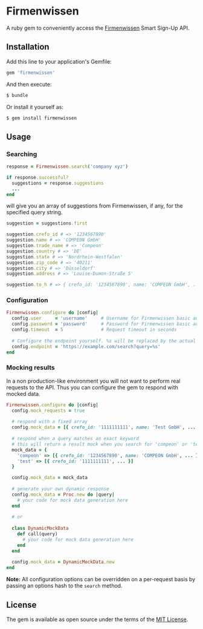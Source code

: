 # Firmenwissen
A ruby gem to conveniently access the [Firmenwissen](www.firmenwissen.de) Smart Sign-Up API.

## Installation
Add this line to your application's Gemfile:

```ruby
gem 'firmenwissen'
```

And then execute:
```bash
$ bundle
```

Or install it yourself as:
```bash
$ gem install firmenwissen
```

## Usage
### Searching
```ruby
response = Firmenwissen.search('company xyz')

if response.successful?
  suggestions = response.suggestions
  ...
end
```

will give you an array of suggestions from Firmenwissen, if any, for the specified query string.

```ruby
suggestion = suggestions.first

suggestion.crefo_id # => '1234567890'
suggestion.name # => 'COMPEON GmbH'
suggestion.trade_name # => 'Compeon'
suggestion.country # => 'DE'
suggestion.state # => 'Nordrhein-Westfalen'
suggestion.zip_code # => '40211'
suggestion.city # => 'Düsseldorf'
suggestion.address # => 'Louise-Dumon-Straße 5'

suggestion.to_h # => { crefo_id: '1234567890', name: 'COMPEON GmbH', ... }
```
### Configuration
```ruby
Firmenwissen.configure do |config|
  config.user     = 'username'     # Username for Firmenwissen basic auth (required)
  config.password = 'password'     # Password for Firmenwissen basic auth (required)
  config.timeout  = 5              # Request timeout in seconds
  
  # Configure the endpoint yourself. %s will be replaced by the actual query
  config.endpoint = 'https://example.com/search?query=%s'
end
```
### Mocking results
In a non production-like environment you will not want to perform real requests to the API. Thus you can configure the gem to respond with mocked data.

```ruby
Firmenwissen.configure do |config|
  config.mock_requests = true
  
  # respond with a fixed array
  config.mock_data = [{ crefo_id: '1111111111', name: 'Test GmbH', ... }, { ... }, ...]
  
  # respond when a query matches an exact keyword
  # this will return a result mock when you search for 'compeon' or 'test', otherwise an empty result
  mock_data = {
    'compeon' => [{ crefo_id: '1234567890', name: 'COMPEON GmbH', ... }],
    'test' => [{ crefo_id: '1111111111', ... }]
  }

  config.mock_data = mock_data
  
  # generate your own dynamic response
  config.mock_data = Proc.new do |query|
    # your code for mock data generation here
  end
 
  # or
  
  class DynamicMockData
    def call(query)
      # your code for mock data generation here
    end
  end
  
  config.mock_data = DynamicMockData.new
end
```
**Note:** All configuration options can be overridden on a per-request basis by passing an options hash to the `search` method.

## License
The gem is available as open source under the terms of the [MIT License](http://opensource.org/licenses/MIT).
